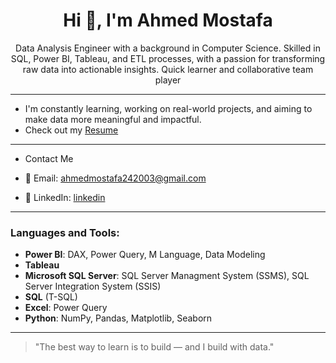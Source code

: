 <h1 align="center"> Hi 👋, I'm Ahmed Mostafa</h1>

<p align="center">
Data Analysis Engineer with a background in Computer Science. Skilled in SQL, Power BI, Tableau, and ETL processes, with a passion for transforming raw data into actionable insights. Quick learner and collaborative team player
</p>

---

- I'm constantly learning, working on real-world projects, and aiming to make data more meaningful and impactful.
- Check out my [Resume](https://flowcv.com/resume/8d9n4hfbhm5s)

---


- Contact Me

- 📧 Email: [ahmedmostafa242003@gmail.com](mailto:ahmedmostafa242003@gmail.com)
- 💼 LinkedIn: [linkedin](https://www.linkedin.com/in/ahmed-mostafa-9a1b58358)

---

<h3 align="left">Languages and Tools:</h3>

- **Power BI**: DAX, Power Query, M Language, Data Modeling
- **Tableau**
- **Microsoft SQL Server**: SQL Server Managment System (SSMS), SQL Server Integration System (SSIS)
- **SQL** (T-SQL)
- **Excel**: Power Query
- **Python**: NumPy, Pandas, Matplotlib, Seaborn

---

> "The best way to learn is to build — and I build with data."
